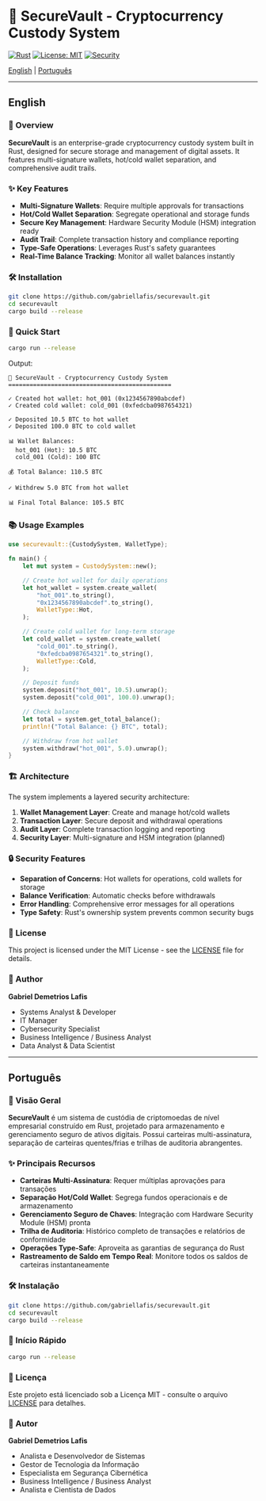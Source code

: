 # 🔐 SecureVault - Cryptocurrency Custody System

[![Rust](https://img.shields.io/badge/rust-1.90%2B-orange.svg)](https://www.rust-lang.org/)
[![License: MIT](https://img.shields.io/badge/License-MIT-blue.svg)](./LICENSE)
[![Security](https://img.shields.io/badge/security-enterprise-green.svg)]()

[English](#english) | [Português](#português)

---

## English

### 🚀 Overview

**SecureVault** is an enterprise-grade cryptocurrency custody system built in Rust, designed for secure storage and management of digital assets. It features multi-signature wallets, hot/cold wallet separation, and comprehensive audit trails.

### ✨ Key Features

- **Multi-Signature Wallets**: Require multiple approvals for transactions
- **Hot/Cold Wallet Separation**: Segregate operational and storage funds
- **Secure Key Management**: Hardware Security Module (HSM) integration ready
- **Audit Trail**: Complete transaction history and compliance reporting
- **Type-Safe Operations**: Leverages Rust's safety guarantees
- **Real-Time Balance Tracking**: Monitor all wallet balances instantly

### 🛠️ Installation

```bash
git clone https://github.com/gabriellafis/securevault.git
cd securevault
cargo build --release
```

### 🎯 Quick Start

```bash
cargo run --release
```

Output:
```
🔐 SecureVault - Cryptocurrency Custody System
==============================================

✓ Created hot wallet: hot_001 (0x1234567890abcdef)
✓ Created cold wallet: cold_001 (0xfedcba0987654321)

✓ Deposited 10.5 BTC to hot wallet
✓ Deposited 100.0 BTC to cold wallet

📊 Wallet Balances:
  hot_001 (Hot): 10.5 BTC
  cold_001 (Cold): 100 BTC

💰 Total Balance: 110.5 BTC

✓ Withdrew 5.0 BTC from hot wallet

📊 Final Total Balance: 105.5 BTC
```

### 📚 Usage Examples

```rust
use securevault::{CustodySystem, WalletType};

fn main() {
    let mut system = CustodySystem::new();

    // Create hot wallet for daily operations
    let hot_wallet = system.create_wallet(
        "hot_001".to_string(),
        "0x1234567890abcdef".to_string(),
        WalletType::Hot,
    );

    // Create cold wallet for long-term storage
    let cold_wallet = system.create_wallet(
        "cold_001".to_string(),
        "0xfedcba0987654321".to_string(),
        WalletType::Cold,
    );

    // Deposit funds
    system.deposit("hot_001", 10.5).unwrap();
    system.deposit("cold_001", 100.0).unwrap();

    // Check balance
    let total = system.get_total_balance();
    println!("Total Balance: {} BTC", total);

    // Withdraw from hot wallet
    system.withdraw("hot_001", 5.0).unwrap();
}
```

### 🏗️ Architecture

The system implements a layered security architecture:

1. **Wallet Management Layer**: Create and manage hot/cold wallets
2. **Transaction Layer**: Secure deposit and withdrawal operations
3. **Audit Layer**: Complete transaction logging and reporting
4. **Security Layer**: Multi-signature and HSM integration (planned)

### 🔒 Security Features

- **Separation of Concerns**: Hot wallets for operations, cold wallets for storage
- **Balance Verification**: Automatic checks before withdrawals
- **Error Handling**: Comprehensive error messages for all operations
- **Type Safety**: Rust's ownership system prevents common security bugs

### 📄 License

This project is licensed under the MIT License - see the [LICENSE](LICENSE) file for details.

### 👤 Author

**Gabriel Demetrios Lafis**
- Systems Analyst & Developer
- IT Manager
- Cybersecurity Specialist
- Business Intelligence / Business Analyst
- Data Analyst & Data Scientist

---

## Português

### 🚀 Visão Geral

**SecureVault** é um sistema de custódia de criptomoedas de nível empresarial construído em Rust, projetado para armazenamento e gerenciamento seguro de ativos digitais. Possui carteiras multi-assinatura, separação de carteiras quentes/frias e trilhas de auditoria abrangentes.

### ✨ Principais Recursos

- **Carteiras Multi-Assinatura**: Requer múltiplas aprovações para transações
- **Separação Hot/Cold Wallet**: Segrega fundos operacionais e de armazenamento
- **Gerenciamento Seguro de Chaves**: Integração com Hardware Security Module (HSM) pronta
- **Trilha de Auditoria**: Histórico completo de transações e relatórios de conformidade
- **Operações Type-Safe**: Aproveita as garantias de segurança do Rust
- **Rastreamento de Saldo em Tempo Real**: Monitore todos os saldos de carteiras instantaneamente

### 🛠️ Instalação

```bash
git clone https://github.com/gabriellafis/securevault.git
cd securevault
cargo build --release
```

### 🎯 Início Rápido

```bash
cargo run --release
```

### 📄 Licença

Este projeto está licenciado sob a Licença MIT - consulte o arquivo [LICENSE](LICENSE) para detalhes.

### 👤 Autor

**Gabriel Demetrios Lafis**
- Analista e Desenvolvedor de Sistemas
- Gestor de Tecnologia da Informação
- Especialista em Segurança Cibernética
- Business Intelligence / Business Analyst
- Analista e Cientista de Dados
